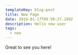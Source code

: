 ```yaml
---
templateKey: blog-post
title: New Page
date: 2019-01-17T09:50:27.189Z
description: Hello new user
tags:
  - new
---
```

Great to see you here!

